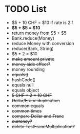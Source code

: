 # TODO List

- $5 + 10 CHF = $10 if rate is 2:1
- **$5 + $5 = $10**
- return money from $5 + $5
- Bank.reduce(Money)
- reduce Money with conversion
- reduce(Bank, String)
- ~~$5 * 2 = $10~~
- ~~make amount private~~
- ~~money side effect?~~
- money rounding
- ~~equals()~~
- hashCode()
- equals null
- equals object
- ~~5 CHF * 2 = 10 CHF~~
- ~~Dollar/Franc duplication~~
- ~~common equals~~
- ~~common times~~
- ~~compare Dollar and Franc~~
- ~~currency?~~
- ~~delete TestFrancMultiplication?~~

